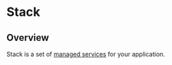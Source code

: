 # Stack

## Overview

Stack is a set of [managed services](../services/index.md) for your application. 